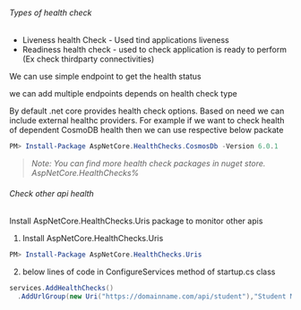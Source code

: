 
###### Types of health check
* Liveness health Check - Used tind applications liveness
* Readiness health check - used to check application is ready to perform (Ex check thirdparty connectivities)

We can use simple endpoint to get the health status

we can add multiple endpoints depends on health check type


By default .net core provides health check options. Based on need we can include external healthc providers.
For example if we want to check health of dependent CosmoDB health then we can use respective below packate
```powershell
PM> Install-Package AspNetCore.HealthChecks.CosmosDb -Version 6.0.1
```
> *Note: You can find more health check packages in nuget store. AspNetCore.HealthChecks%*


###### Check other api health
Install AspNetCore.HealthChecks.Uris package to monitor other apis
1. Install AspNetCore.HealthChecks.Uris
```powershell
PM> Install-Package AspNetCore.HealthChecks.Uris
```
2. below lines of code in ConfigureServices method of startup.cs class
```csharp
services.AddHealthChecks()
  .AddUrlGroup(new Uri("https://domainname.com/api/student"),"Student Management API",HealthStatus.Degraded)
```
